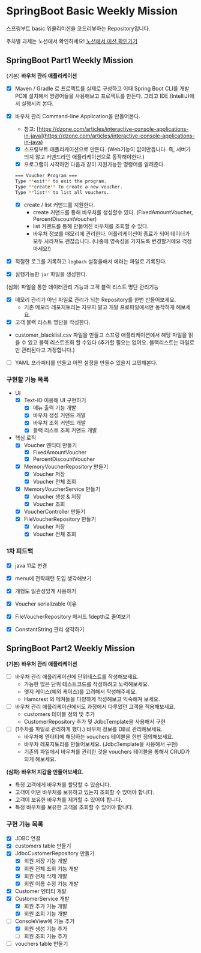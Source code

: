 # SpringBoot Basic Weekly Mission
스프링부트 basic 위클리미션을 코드리뷰하는 Repository입니다.

주차별 과제는 노션에서 확인하세요!
[노션에서 미션 확인가기](https://www.notion.so/backend-devcourse/Part1-3-38f57acca0dd490db11393701417943a)
<br/>

## SpringBoot Part1 Weekly Mission

(기본) **바우처 관리 애플리케이션**

- [x] Maven / Gradle 로 프로젝트를 실제로 구성하고 이때 Spring Boot CLI를 개발PC에 설치해서 명령어들을 사용해보고 프로젝트를 만든다. 그리고 IDE (IntelliJ)에서 실행시켜 본다.

- [X] 바우처 관리 Command-line Application을 만들어본다.

    - 참고: [https://dzone.com/articles/interactive-console-applications-in-java](https://dzone.com/articles/interactive-console-applications-in-java)
    - [X] 스프링부트 애플리케이션으로 만든다. (Web기능이 없이만듭니다. 즉, 서버가 띄지 않고 커맨드라인 애플리케이션으로 동작해야한다.)
    - [X] 프로그램이 시작하면 다음과 같이 지원가능한 명령어를 알려준다.

  ```bash
  === Voucher Program ===
  Type **exit** to exit the program.
  Type **create** to create a new voucher.
  Type **list** to list all vouchers.
  ```

    - [X] create / list 커맨드를 지원한다.
        - create 커맨드를 통해 바우처를 생성할수 있다. (FixedAmountVoucher, PercentDiscountVoucher)
        - list 커맨드를 통해 만들어진 바우처를 조회할 수 있다.
        - 바우처 정보를 매모리에 관리한다. 어플리케이션이 종료가 되어 데이터가 모두 사라져도 괜찮습니다. (나중에 영속성을 가지도록 변경할거에요 걱정마세요!)

- [X] 적절한 로그를 기록하고 `logback` 설정을해서 에러는 파일로 기록된다.

- [X] 실행가능한 `jar` 파일을 생성한다.

(심화) 파일을 통한 데이터관리 기능과 고객 블랙 리스트 명단 관리기능

- [X] 메모리 관리가 아닌 파일로 관리가 되는 Repository를 한번 만들어보세요.
    - 기존 메모리 레포지토리는 지우지 말고 개발 프로파일에서만 동작하게 해보세요.
- [X] 고객 블랙 리스트 명단을 작성한다.
- customer_blacklist.csv 파일을 만들고 스프링 애플리케이션에서 해당 파일을 읽을 수 있고 블랙 리스트조회 할 수있다 (추가할 필요는 없어요. 블랙리스트는 파일로만 관리된다고 가정합니다.)
- [ ] YAML 프라퍼티를 만들고 어떤 설정을 만들수 있을지 고민해본다.


### 구현할 기능 목록
- UI
    - [X] Text-IO 이용해 UI 구현하기
      - [X] 메뉴 출력 기능 개발
      - [X] 바우처 생성 커맨드 개발
      - [X] 바우처 조회 커맨드 개발
      - [X] 블랙 리스트 조회 커맨드 개발
- 핵심 로직
    - [X] Voucher 엔티티 만들기
        - [X] FixedAmountVoucher
        - [X] PercentDiscountVoucher
    - [X] MemoryVoucherRepository 만들기
        - [X] Voucher 저장
        - [X] Voucher 전체 조회
    - [X] MemoryVoucherService 만들기
        - [X] Voucher 생성 & 저장
        - [X] Voucher 조회
    - [X] VoucherController 만들기
    - [X] FileVoucherRepository 만들기
      - [X] Voucher 저장
      - [X] Voucher 전체 조회

### 1차 피드백
- [X] java 11로 변경
- [X] menu에 전략패턴 도입 생각해보기
- [X] 개행도 일관성있게 사용하기
- [X] Voucher serializable 이유
- [X] FileVoucherRepository 메서드 1depth로 줄여보기
- [X] ConstantString 관리 생각하기


## SpringBoot Part2 Weekly Mission

**(기본)** **바우처 관리 애플리케이션**

- [ ] 바우처 관리 애플리케이션에 단위테스트를 작성해보세요.
    - 가능한 많은 단위 테스트코드를 작성하려고 노력해보세요.
    - 엣지 케이스(예외 케이스)를 고려해서 작성해주세요.
    - Hamcrest 의 메쳐들을 다양하게 작성해보고 익숙해져 보세요.
- [ ] 바우처 관리 애플리케이션에서도 과정에서 다루었던 고객을 적용해보세요.
    - customers 테이블 정의 및 추가
    - CustomerRepository 추가 및 JdbcTemplate을 사용해서 구현
- [ ] (1주차를 파일로 관리하게 했다.) 바우처 정보를 DB로 관리해보세요.
    - 바우처에 엔터티에 해당하는 vouchers 테이블을 한번 정의해보세요.
    - 바우처 레포지토리를 만들어보세요. (JdbcTemplate을 사용해서 구현)
    - 기존의 파일에서 바우처를 관리한 것을 vouchers 테이블을 통해서 CRUD가 되게 해보세요.

**(심화)** **바우처 지갑을 만들어보세요.**

- 특정 고객에게 바우처를 할당할 수 있습니다.
- 고객이 어떤 바우처를 보유하고 있는지 조회할 수 있어야 합니다.
- 고객이 보유한 바우처를 제거할 수 있어야 합니다.
- 특정 바우처를 보유한 고객을 조회할 수 있어야 합니다.


### 구현 기능 목록
- [X] JDBC 연결
- [X] customers table 만들기
- [X] JdbcCustomerRepository 만들기
  - [X] 회원 저장 기능 개발
  - [X] 회원 전체 조회 기능 개발
  - [X] 회원 전체 삭제 개발
  - [X] 회원 이름 수정 기능 개발
- [X] Customer 엔티티 개발
- [X] CustomerService 개발
  - [X] 회원 추가 기능 개발
  - [X] 회원 조회 기능 개발
- [ ] ConsoleView에 기능 추가
  - [X] 회원 생성 기능 추가
  - [ ] 회원 조회 기능 추가
- [ ] vouchers table 만들기